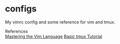 # **configs**

My vimrc config and some reference for vim and tmux.

References<br>
[Mastering the Vim Language](https://www.youtube.com/watch?v=wlR5gYd6um0)
[Basic tmux Tutorial](https://www.youtube.com/watch?v=BHhA_ZKjyxo)
